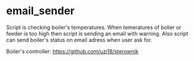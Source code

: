 # email_sender

Script is checking boiler's temperatures.
When temeratures of bolier or feeder is too high then script is sending an email with warning.
Also script can send boiler's status on email adress when user ask for.

Boiler's controller:
https://github.com/uzi18/sterownik
